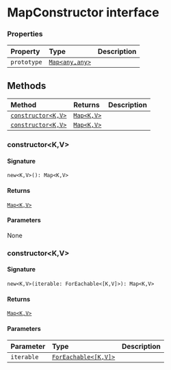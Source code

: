 # MapConstructor interface








### Properties

| Property	   | Type	| Description|
|:-------------|:-------|:-----------|
|`prototype`      | [`Map<any,any>`](../es6-collections/map.md) |  |




## Methods

| Method	   |  Returns	| Description|
|:-------------|:-------|:-----------|
|[`constructor<K,V>`](#constructor<k,v>)      | [`Map<K,V>`](../es6-collections/map.md) |  |
|[`constructor<K,V>`](#constructor<k,v>)      | [`Map<K,V>`](../es6-collections/map.md) |  |




### constructor<K,V>



#### Signature
`new<K,V>(): Map<K,V>`

#### Returns
[`Map<K,V>`](../es6-collections/map.md)


#### Parameters
None


### constructor<K,V>



#### Signature
`new<K,V>(iterable: ForEachable<[K,V]>): Map<K,V>`

#### Returns
[`Map<K,V>`](../es6-collections/map.md)


#### Parameters


| Parameter	   | Type    | Description |
|:-------------|:---------------|:------------|
| `iterable`    | [`ForEachable<[K,V]>`](../es6-collections/foreachable.md) |  |

